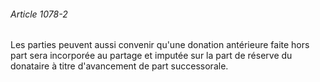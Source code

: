 ###### Article 1078-2

Les parties peuvent aussi convenir qu'une donation antérieure faite hors part sera incorporée au partage et imputée sur la part de réserve du donataire à titre d'avancement de part successorale.

